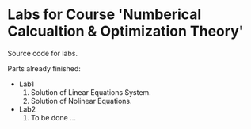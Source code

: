 # Labs for Course 'Numberical Calcualtion & Optimization Theory' 

Source code for labs. 

Parts already finished:  
- Lab1   
    1. Solution of Linear Equations System. 
    2. Solution of Nolinear Equations. 
- Lab2    
    1. To be done ...


